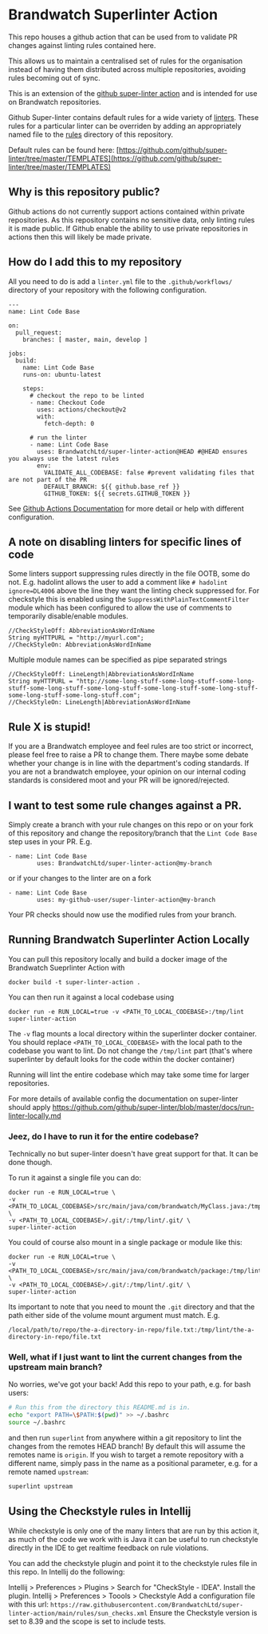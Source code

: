 # Brandwatch Superlinter Action

This repo houses a github action that can be used from to validate PR changes against linting rules contained here.

This allows us to maintain a centralised set of rules for the organisation instead of having them distributed across multiple repositories, avoiding rules becoming out of sync.

This is an extension of the [github super-linter action](https://github.com/github/super-linter) and is intended for use on Brandwatch repositories.

Github Super-linter contains default rules for a wide variety of [linters](https://github.com/github/super-linter#supported-linters). These rules for a particular linter can be overriden by adding an appropriately named file to the [rules](rules/) directory of this repository. 

Default rules can be found here: [https://github.com/github/super-linter/tree/master/TEMPLATES](https://github.com/github/super-linter/tree/master/TEMPLATES)

## Why is this repository public?
Github actions do not currently support actions contained within private repositories. As this repository contains no sensitive data, only linting rules it is made public. If Github enable the ability to use private repositories in actions then this will likely be made private. 

## How do I add this to my repository
All you need to do is add a `linter.yml` file to the `.github/workflows/` directory of your repository with the following configuration.
```
---
name: Lint Code Base

on:
  pull_request:
    branches: [ master, main, develop ]

jobs:
  build:
    name: Lint Code Base
    runs-on: ubuntu-latest

    steps:
      # checkout the repo to be linted
      - name: Checkout Code
        uses: actions/checkout@v2
        with:
          fetch-depth: 0

      # run the linter
      - name: Lint Code Base
        uses: BrandwatchLtd/super-linter-action@HEAD #@HEAD ensures you always use the latest rules
        env:
          VALIDATE_ALL_CODEBASE: false #prevent validating files that are not part of the PR
          DEFAULT_BRANCH: ${{ github.base_ref }}
          GITHUB_TOKEN: ${{ secrets.GITHUB_TOKEN }}
```
See [Github Actions Documentation](https://docs.github.com/en/actions/reference) for more detail or help with different configuration.

## A note on disabling linters for specific lines of code
Some linters support suppressing rules directly in the file OOTB, some do not. E.g. hadolint allows the user to add a comment like `# hadolint ignore=DL4006` above the line they want the linting check suppressed for.
For checkstyle this is enabled using the `SuppressWithPlainTextCommentFilter` module which has been configured to allow the use of comments to temporarily disable/enable modules.
```
//CheckStyleOff: AbbreviationAsWordInName
String myHTTPURL = "http://myurl.com";
//CheckStyleOn: AbbreviationAsWordInName
```
Multiple module names can be specified as pipe separated strings 
```
//CheckStyleOff: LineLength|AbbreviationAsWordInName
String myHTTPURL = "http://some-long-stuff-some-long-stuff-some-long-stuff-some-long-stuff-some-long-stuff-some-long-stuff-some-long-stuff-some-long-stuff-some-long-stuff.com";
//CheckStyleOn: LineLength|AbbreviationAsWordInName
```

## Rule X is stupid!
If you are a Brandwatch employee and feel rules are too strict or incorrect, please feel free to raise a PR to change them. There maybe some debate whether your change is in line with the department's coding standards. If you are not a brandwatch employee, your opinion on our internal coding standards is considered moot and your PR will be ignored/rejected.

## I want to test some rule changes against a PR.
Simply create a branch with your rule changes on this repo or on your fork of this repository and change the repository/branch that the `Lint Code Base` step uses in your PR. E.g.
```
- name: Lint Code Base
        uses: BrandwatchLtd/super-linter-action@my-branch
```
or if your changes to the linter are on a fork
```
- name: Lint Code Base
        uses: my-github-user/super-linter-action@my-branch
```
Your PR checks should now use the modified rules from your branch.

## Running Brandwatch Superlinter Action Locally
You can pull this repository locally and build a docker image of the Brandwatch Sueprlinter Action with
```
docker build -t super-linter-action .
```
You can then run it against a local codebase using 
```
docker run -e RUN_LOCAL=true -v <PATH_TO_LOCAL_CODEBASE>:/tmp/lint super-linter-action
```
The `-v` flag mounts a local directory within the superlinter docker container. You should replace 
`<PATH_TO_LOCAL_CODEBASE>` with the local path to the codebase you want to lint. Do not change the `/tmp/lint` 
part (that's where superlinter by default looks for the code within the docker container)

Running will lint the entire codebase which may take some time for larger repositories.

For more details of available config the documentation on super-linter should apply
https://github.com/github/super-linter/blob/master/docs/run-linter-locally.md

### Jeez, do I have to run it for the entire codebase?
Technically no but super-linter doesn't have great support for that. It can be done though.

To run it against a single file you can do:
```
docker run -e RUN_LOCAL=true \
-v <PATH_TO_LOCAL_CODEBASE>/src/main/java/com/brandwatch/MyClass.java:/tmp/lint/src/main/java/com/brandwatch/MyClass.java \
-v <PATH_TO_LOCAL_CODEBASE>/.git/:/tmp/lint/.git/ \
super-linter-action
```
You could of course also mount in a single package or module like this:
```
docker run -e RUN_LOCAL=true \
-v <PATH_TO_LOCAL_CODEBASE>/src/main/java/com/brandwatch/package:/tmp/lint/src/main/java/com/brandwatch/package \
-v <PATH_TO_LOCAL_CODEBASE>/.git/:/tmp/lint/.git/ \
super-linter-action
```
Its important to note that you need to mount the `.git` directory and that the path either side of the volume mount argument must match. E.g.
```
/local/path/to/repo/the-a-directory-in-repo/file.txt:/tmp/lint/the-a-directory-in-repo/file.txt
```

### Well, what if I just want to lint the current changes from the upstream main branch?
No worries, we've got your back! Add this repo to your path, e.g. for bash users:
```bash
# Run this from the directory this README.md is in.
echo "export PATH=\$PATH:$(pwd)" >> ~/.bashrc
source ~/.bashrc
```
and then run `superlint` from anywhere within a git repository to lint the changes from the remotes HEAD branch!
By default this will assume the remotes name is `origin`.
If you wish to target a remote repository with a different name, simply pass in the name as a positional parameter, e.g. for a remote named `upstream`:
```bash
superlint upstream
```

## Using the Checkstyle rules in Intellij
While checkstyle is only one of the many linters that are run by this action it, as much of the code we work 
with is Java it can be useful to run checkstyle directly in the IDE to get realtime feedback on rule violations.

You can add the checkstyle plugin and point it to the checkstyle rules file in this repo. In Intellij do the following:

Intellij > Preferences > Plugins > Search for "CheckStyle - IDEA". Install the plugin.
Intellij > Preferences > Toools > Checkstyle 
Add a configuration file with this url: `https://raw.githubusercontent.com/BrandwatchLtd/super-linter-action/main/rules/sun_checks.xml`
Ensure the Checkstyle version is set to 8.39 and the scope is set to include tests.

